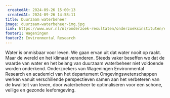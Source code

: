 ```yaml
---
 createdAt: 2024-09-26 15:00:13
 createdAt: 2024-09-26 14:58:11
title: Duurzaam waterbeheer
image: duurzaam-waterbeheer-img.jpg
link: https://www.wur.nl/nl/onderzoek-resultaten/onderzoeksinstituten/environmental-research/programmas/duurzaam-waterbeheer.htm
footer1: Wageningen
footer2: Environmental Research
---
```


Water is onmisbaar voor leven. We gaan ervan uit dat water nooit op raakt. Maar de wereld en het klimaat veranderen. Steeds vaker beseffen we dat de waarde van water en het belang van duurzaam waterbeheer niet voldoende worden onderkend. Onderzoekers van Wageningen Environmental Research en academici van het departement Omgevingswetenschappen werken vanuit verschillende perspectieven samen aan het verbeteren van de kwaliteit van leven, door waterbeheer te optimaliseren voor een schone, veilige en gezonde leefomgeving.
